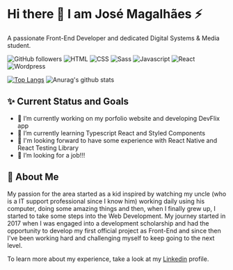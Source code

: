 # Hi there 👋 I am José Magalhães ⚡ 
A passionate Front-End Developer and dedicated Digital Systems & Media student.

![GitHub followers](https://img.shields.io/github/followers/josemagalhaesnt?style=social)
![HTML](https://img.shields.io/static/v1?label=Experienced%20with&message=HTML&color=E34F26)
![CSS](https://img.shields.io/static/v1?label=%20&message=CSS&color=1572B6)
![Sass](https://img.shields.io/static/v1?label=%20&message=Sass&color=CC6699)
![Javascript](https://img.shields.io/static/v1?label=%20&message=Javascript&color=F7DF1E)
![React](https://img.shields.io/static/v1?label=%20&message=React&color=61DAFB)
![Wordpress](https://img.shields.io/static/v1?label=%20&message=Wordpress&color=21759B)

[![Top Langs](https://github-readme-stats.vercel.app/api/top-langs/?username=josemagalhaesnt&hide=php&theme=buefy)](https://github.com/anuraghazra/github-readme-stats)
![Anurag's github stats](https://github-readme-stats.vercel.app/api?username=josemagalhaesnt&show_icons=true&theme=radical&line_height=38&hide_title=true&count_private=true)

## ✨ Current Status and Goals
  
- 🔭 I’m currently working on my porfolio website and developing DevFlix app
- 🌱 I’m currently learning Typescript React and Styled Components
- 🤔 I'm looking forward to have some experience with React Native and React Testing Library 
- 🎯 I’m looking for a job!!!

## :crown: About Me 
My passion for the area started as a kid inspired by watching my uncle (who is a IT support professional since I know him) working daily using his computer, doing some amazing things and then, when I finally grew up, I started to take some steps into the Web Development. My journey started in 2017 when I was engaged into a development scholarship and had the opportunity to develop my first official project as Front-End and since then I've been working hard and challenging myself to keep going to the next level.

To learn more about my experience, take a look at my [Linkedin](https://www.linkedin.com/in/josemagalhaesnt/) profile.
